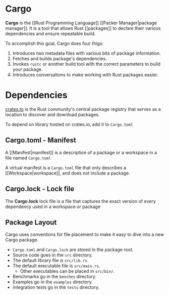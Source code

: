 # Cargo
**Cargo** is the [[Rust Programming Language]] [[Packer Manager|package manager]]. It is a tool that allows Rust [[packages]] to declare their various dependencies and ensure repeatable build.

To accomplish this goal, Cargo does four thigs:
1. Introduces two metadata files with various bits of package information.
2. Fetches and builds package's dependencies.
3. Invokes `rustc` or another build tool with the correct parameters to build your package.
4. Introduces conversations to make working with Rust packages easier.

# Dependencies
[crates.to](https://crates.io/) is the Rust community's central package registry that serves as a location to discover and download packages.

To depend on library hosted on crates.io, add it to `Cargo.toml`

## Cargo.toml - Manifest
A [[Manifest|manifest]] is a description of a package or a workspace in a file named `Cargo.toml`

A virtual manifest is a `Cargo.toml` file that only describes a [[Workspace|workspace]], and does not include a package.

## Cargo.lock - Lock file
The **Cargo.lock** lock file is a file that captures the exact version of every dependency used in a workspace or package

## Package Layout
Cargo uses conventions for file placement to make it easy to dive into a new Cargo package.

- `Cargo.toml` and `Cargo.lock` are stored in the package root.
- Source code goes in the `src` directory.
- The default library file is `src/lib.rs`.
- The default executable file is `src/main.rs`.
    - Other executables can be placed in `src/bin/`.
- Benchmarks go in the `benches` directory.
- Examples go in the `examples` directory.
- Integration tests go in the `tests` directory.